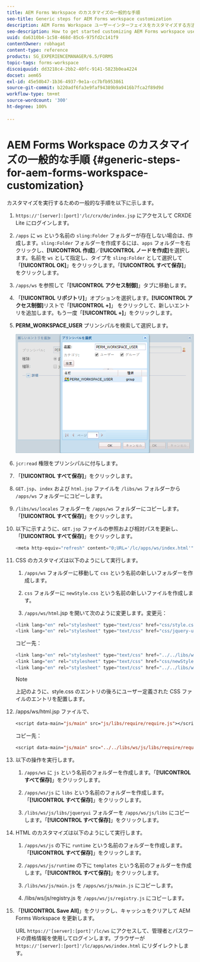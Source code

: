 ```yaml
---
title: AEM Forms Workspace のカスタマイズの一般的な手順
seo-title: Generic steps for AEM Forms workspace customization
description: AEM Forms Workspace ユーザーインターフェイスをカスタマイズする方法。
seo-description: How to get started customizing AEM Forms workspace user interface.
uuid: da6310b4-1c58-468d-85c6-975fd2c141f9
contentOwner: robhagat
content-type: reference
products: SG_EXPERIENCEMANAGER/6.5/FORMS
topic-tags: forms-workspace
discoiquuid: dd3218c4-2bb2-40fc-9141-5823b0ea4224
docset: aem65
exl-id: 45e50b47-1b36-4937-9e1a-cc7bfb953861
source-git-commit: b220adf6fa3e9faf94389b9a9416b7fca2f89d9d
workflow-type: tm+mt
source-wordcount: '300'
ht-degree: 100%

---
```


# AEM Forms Workspace のカスタマイズの一般的な手順 {#generic-steps-for-aem-forms-workspace-customization}

カスタマイズを実行するための一般的な手順を以下に示します。

1. `https://'[server]:[port]'/lc/crx/de/index.jsp` にアクセスして CRXDE Lite にログインします。
1. `/apps` に `ws` という名前の `sling:Folder` フォルダーが存在しない場合は、作成します。`sling:Folder` フォルダーを作成するには、`apps` フォルダーを右クリックし、**[!UICONTROL 作成]**／**[!UICONTROL ノードを作成]**&#x200B;を選択します。名前を `ws` として指定し、タイプを `sling:Folder` として選択して「**[!UICONTROL OK]**」をクリックします。「**[!UICONTROL すべて保存]**」をクリックします。
1. `/apps/ws` を参照して「**[!UICONTROL アクセス制御]**」タブに移動します。
1. 「**[!UICONTROL リポジトリ]**」オプションを選択します。**[!UICONTROL アクセス制御]**&#x200B;リストで「**[!UICONTROL +]**」 をクリックして、新しいエントリを追加します。もう一度「**[!UICONTROL +]**」をクリックします。
1. **PERM_WORKSPACE_USER** プリンシパルを検索して選択します。

   ![HTML Workspace をカスタマイズするための汎用手順の一部として PERM_WORKSPACE_USER プリンシパルを選択します](assets/perm_workspace_user.png)

1. `jcr:read` 権限をプリンシパルに付与します。
1. 「**[!UICONTROL すべて保存]**」をクリックします。
1. `GET.jsp`、`index` および `html.jsp` ファイルを `/libs/ws` フォルダーから `/apps/ws` フォルダーにコピーします。
1. `/libs/ws/locales` フォルダーを `/apps/ws` フォルダーにコピーします。「**[!UICONTROL すべて保存]**」をクリックします。
1. 以下に示すように、`GET.jsp` ファイルの参照および相対パスを更新し、「**[!UICONTROL すべて保存]**」をクリックします。

   ```javascript
   <meta http-equiv="refresh" content="0;URL='/lc/apps/ws/index.html'" />
   ```

1. CSS のカスタマイズは以下のようにして実行します。

   1. `/apps/ws` フォルダーに移動して `css` という名前の新しいフォルダーを作成します。

   1. `css` フォルダーに `newStyle.css` という名前の新しいファイルを作成します。

   1. `/apps/ws/html`.jsp を開いて次のように変更します。変更元：

   ```javascript
   <link lang="en" rel="stylesheet" type="text/css" href="css/style.css" />
   <link lang="en" rel="stylesheet" type="text/css" href="css/jquery-ui.css"/>
   ```

   コピー先：

   ```javascript
   <link lang="en" rel="stylesheet" type="text/css" href="../../libs/ws/css/style.css" />
   <link lang="en" rel="stylesheet" type="text/css" href="css/newStyle.css" />
   <link lang="en" rel="stylesheet" type="text/css" href="../../libs/ws/css/jquery-ui.css"/>
   ```

   >[!NOTE]
   >
   >上記のように、style.css のエントリの後ろにユーザー定義された CSS ファイルのエントリを配置します。

1. /apps/ws/html.jsp ファイルで、

   ```jsp
   <script data-main="js/main" src="js/libs/require/require.js"></script>
   ```

   コピー先：

   ```jsp
   <script data-main="js/main" src="../../libs/ws/js/libs/require/require.js"></script>
   ```

1. 以下の操作を実行します。

   1. `/apps/ws` に `js` という名前のフォルダーを作成します。「**[!UICONTROL すべて保存]**」をクリックします。

   1. `/apps/ws/js` に `libs` という名前のフォルダーを作成します。「**[!UICONTROL すべて保存]**」をクリックします。

   1. `/libs/ws/js/libs/jqueryui` フォルダーを `/apps/ws/js/libs` にコピーします。「**[!UICONTROL すべて保存]**」をクリックします。

1. HTML のカスタマイズは以下のようにして実行します。

   1. `/apps/ws/js` の下に `runtime` という名前のフォルダーを作成します。「**[!UICONTROL すべて保存]**」をクリックします。

   1. `/apps/ws/js/runtime` の下に `templates` という名前のフォルダーを作成します。「**[!UICONTROL すべて保存]**」をクリックします。

   1. `/libs/ws/js/main.js` を `/apps/ws/js/main.js` にコピーします。

   1. /libs/ws/js/registry.js を `/apps/ws/js/registry.js` にコピーします。

1. 「**[!UICONTROL Save All]**」をクリックし、キャッシュをクリアして AEM Forms Workspace を更新します。

   URL `https://'[server]:[port]'/lc/ws` にアクセスして、管理者とパスワードの資格情報を使用してログインします。ブラウザーが `https://'[server]:[port]'/lc/apps/ws/index.html` にリダイレクトします。
